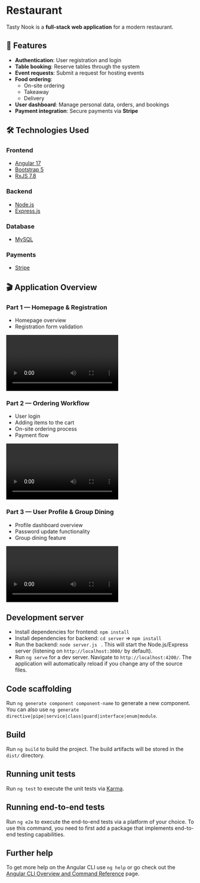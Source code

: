 # Restaurant

Tasty Nook is a **full-stack web application** for a modern restaurant.

## 🚀 Features

- **Authentication**: User registration and login  
- **Table booking**: Reserve tables through the system  
- **Event requests**: Submit a request for hosting events  
- **Food ordering**:  
  - On-site ordering  
  - Takeaway  
  - Delivery  
- **User dashboard**: Manage personal data, orders, and bookings  
- **Payment integration**: Secure payments via **Stripe**


## 🛠️ Technologies Used

### Frontend
- [Angular 17](https://angular.io/)  
- [Bootstrap 5](https://getbootstrap.com/)
- [RxJS 7.8](https://rxjs.dev/)

### Backend
- [Node.js](https://nodejs.org/)  
- [Express.js](https://expressjs.com/)  

### Database
- [MySQL](https://www.mysql.com/)

### Payments
- [Stripe](https://stripe.com/)

## 🎬 Application Overview

### Part 1 — Homepage & Registration
- Homepage overview  
- Registration form validation

![Part1](https://github.com/elinechyprenko/restaurant-angular/blob/master/first%20part.mp4)

### Part 2 — Ordering Workflow
- User login  
- Adding items to the cart  
- On-site ordering process  
- Payment flow

![Part2](https://github.com/elinechyprenko/restaurant-angular/blob/master/second%20part.mp4)

### Part 3 — User Profile & Group Dining
- Profile dashboard overview  
- Password update functionality  
- Group dining feature

![Part3](https://github.com/elinechyprenko/restaurant-angular/blob/master/third%20part.mp4)


## Development server

- Install dependencies for frontend: `npm install`
- Install dependencies for backend: `cd server` => `npm install`
- Run the backend: `node server.js ` . This will start the Node.js/Express server (listening on `http://localhost:3000/` by default).
- Run `ng serve` for a dev server. Navigate to `http://localhost:4200/`. The application will automatically reload if you change any of the source files.


## Code scaffolding

Run `ng generate component component-name` to generate a new component. You can also use `ng generate directive|pipe|service|class|guard|interface|enum|module`.

## Build

Run `ng build` to build the project. The build artifacts will be stored in the `dist/` directory.

## Running unit tests

Run `ng test` to execute the unit tests via [Karma](https://karma-runner.github.io).

## Running end-to-end tests
Run `ng e2e` to execute the end-to-end tests via a platform of your choice. To use this command, you need to first add a package that implements end-to-end testing capabilities.

## Further help
To get more help on the Angular CLI use `ng help` or go check out the [Angular CLI Overview and Command Reference](https://angular.io/cli) page.
